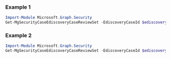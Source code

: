 ### Example 1
``` powershell
Import-Module Microsoft.Graph.Security
Get-MgSecurityCaseEdiscoveryCaseReviewSet -EdiscoveryCaseId $ediscoveryCaseId -EdiscoveryReviewSetId $ediscoveryReviewSetId
```
### Example 2
``` powershell
Import-Module Microsoft.Graph.Security
Get-MgSecurityCaseEdiscoveryCaseReviewSet -EdiscoveryCaseId $ediscoveryCaseId
```
